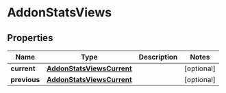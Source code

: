 # AddonStatsViews

## Properties
Name | Type | Description | Notes
------------ | ------------- | ------------- | -------------
**current** | [**AddonStatsViewsCurrent**](AddonStatsViewsCurrent.md) |  |  [optional]
**previous** | [**AddonStatsViewsCurrent**](AddonStatsViewsCurrent.md) |  |  [optional]
